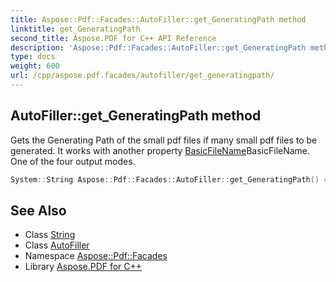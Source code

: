 ```yaml
---
title: Aspose::Pdf::Facades::AutoFiller::get_GeneratingPath method
linktitle: get_GeneratingPath
second_title: Aspose.PDF for C++ API Reference
description: 'Aspose::Pdf::Facades::AutoFiller::get_GeneratingPath method. Gets the Generating Path of the small pdf files if many small pdf files to be generated. It works with another property BasicFileNameBasicFileName. One of the four output modes in C++.'
type: docs
weight: 600
url: /cpp/aspose.pdf.facades/autofiller/get_generatingpath/
---
```

## AutoFiller::get_GeneratingPath method


Gets the Generating Path of the small pdf files if many small pdf files to be generated. It works with another property [BasicFileName](../)BasicFileName. One of the four output modes.

```cpp
System::String Aspose::Pdf::Facades::AutoFiller::get_GeneratingPath() const
```

## See Also

* Class [String](../../../system/string/)
* Class [AutoFiller](../)
* Namespace [Aspose::Pdf::Facades](../../)
* Library [Aspose.PDF for C++](../../../)
